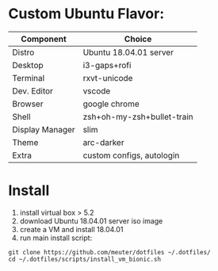 # Custom Ubuntu Flavor:

| Component        | Choice|
| ---------------- | ----- | 
| Distro           | Ubuntu 18.04.01 server |
| Desktop          | i3-gaps+rofi |
| Terminal         | rxvt-unicode |
| Dev. Editor      | vscode |
| Browser          | google chrome |
| Shell            | zsh+oh-my-zsh+bullet-train |
| Display Manager  | slim |
| Theme            | arc-darker |
| Extra            | custom configs, autologin |

# Install

1. install virtual box > 5.2
2. download Ubuntu 18.04.01 server iso image
3. create a VM and install 18.04.01
4. run main install script:

```
git clone https://github.com/meuter/dotfiles ~/.dotfiles/
cd ~/.dotfiles/scripts/install_vm_bionic.sh
```

